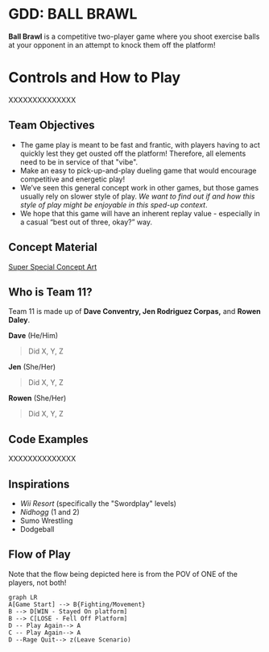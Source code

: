 ﻿# GDD: BALL BRAWL

**Ball Brawl** is a competitive two-player game where you shoot exercise balls at your opponent in an attempt to knock them off the platform!

# Controls and How to Play 

XXXXXXXXXXXXXX

## Team Objectives
- The game play is meant to be fast and frantic, with players having to act quickly lest they get ousted off the platform! Therefore, all elements need to be in service of that "vibe".
- Make an easy to pick-up-and-play dueling game that would encourage competitive and energetic play!
- We’ve seen this general concept work in other games, but those games usually rely on slower style of play. *We want to find out if and how this style of play might be enjoyable in this sped-up context*. 
- We hope that this game will have an inherent replay value - especially in a casual “best out of three, okay?” way.


## Concept Material

[Super Special Concept Art](https://postimg.cc/w7P1yzBD)


## Who is Team 11?

Team 11 is made up of **Dave Conventry, Jen Rodriguez Corpas,** and **Rowen Daley**.  

**Dave** (He/Him)
> Did X, Y, Z

**Jen** (She/Her)
> Did X, Y, Z

**Rowen** (She/Her)
> Did X, Y, Z 

## Code Examples

XXXXXXXXXXXXXX

## Inspirations

- *Wii Resort* (specifically the "Swordplay" levels)
- *Nidhogg* (1 and 2)
- Sumo Wrestling
- Dodgeball

## Flow of Play

Note that the flow being depicted here is from the POV of ONE of the players, not both!
```mermaid
graph LR
A[Game Start] --> B{Fighting/Movement}
B --> D[WIN - Stayed On platform]
B --> C[LOSE - Fell Off Platform]
D -- Play Again--> A
C -- Play Again--> A
D --Rage Quit--> z(Leave Scenario)

```
